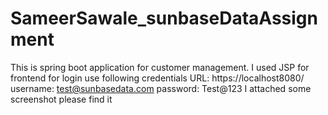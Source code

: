 # SameerSawale_sunbaseDataAssignment
This is spring boot application for customer management.
I used JSP for frontend
for login use following credentials 
URL: https://localhost8080/
username: test@sunbasedata.com
password: Test@123
I attached some screenshot please find it
